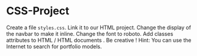 # CSS-Project
Create a file `styles.css`.
Link it to our HTML project.
Change the display of the navbar to make it inline.
Change the font to roboto.
Add classes attributes to HTML / HTML documents .
Be creative !
Hint: You can use the Internet to search for portfolio models.
